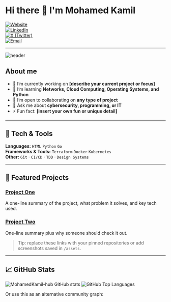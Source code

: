 # Hi there 👋 I'm **Mohamed Kamil**

[![Website](https://img.shields.io/badge/website-portfolio-lightgrey)](https://mohamedkamil-hub.github.io/Portfolio/)  
[![LinkedIn](https://img.shields.io/badge/-LinkedIn-0A66C2?logo=linkedin&logoColor=white)](https://www.linkedin.com/in/elkouarti/)  
[![X (Twitter)](https://img.shields.io/badge/-X-1DA1F2?logo=x&logoColor=white)](https://x.com/milka_elk)  
[![Email](https://img.shields.io/badge/-Email-D14836?logo=gmail&logoColor=white)](mailto:kouartikamil@gmail.com)

---

<picture>
  <source media="(prefers-color-scheme: dark)" srcset="https://raw.githubusercontent.com/MohamedKamil-hub/MohamedKamil-hub/main/assets/header-dark.png">
  <img alt="header" src="https://raw.githubusercontent.com/MohamedKamil-hub/MohamedKamil-hub/main/assets/header-light.png">
</picture>

## About me

* 🔭 I’m currently working on **[describe your current project or focus]**
* 🌱 I’m learning **Networks, Cloud Computing, Operating Systems, and Python**
* 👯 I’m open to collaborating on **any type of project**
* 💬 Ask me about **cybersecurity, programming, or IT**
* ⚡ Fun fact: **[insert your own fun or unique detail]**

---

## 🔧 Tech & Tools

**Languages:** `HTML` `Python` `Go`  
**Frameworks & Tools:** `Terraform` `Docker` `Kubernetes`  
**Other:** `Git` · `CI/CD` · `TDD` · `Design Systems`

---

## 🌟 Featured Projects

### [Project One](https://github.com/MohamedKamil-hub/PROJECT_ONE)
A one-line summary of the project, what problem it solves, and key tech used.

### [Project Two](https://github.com/MohamedKamil-hub/PROJECT_TWO)
One-line summary plus why someone should check it out.

> Tip: replace these links with your pinned repositories or add screenshots saved in `/assets`.

---

## 📈 GitHub Stats

<p align="left">
  <img src="https://github-readme-stats.vercel.app/api?username=MohamedKamil-hub&show_icons=true&theme=github_dark" alt="MohamedKamil-hub GitHub stats" />
  <img src="https://github-readme-stats.vercel.app/api/top-langs/?username=MohamedKamil-hub&layout=compact&theme=github_dark" alt="GitHub Top Languages" />
</p>

Or use this as an alternative community graph:

